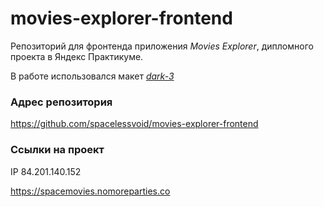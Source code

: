 # movies-explorer-frontend

Репозиторий для фронтенда приложения _Movies Explorer_, дипломного проекта в Яндекс Практикуме.

В работе использовался макет [*dark-3*](https://www.figma.com/file/6FMWkB94wE7KTkcCgUXtnC/light-1?type=design&node-id=1-8436&mode=dev)

### Адрес репозитория

https://github.com/spacelessvoid/movies-explorer-frontend

### Ссылки на проект

IP 84.201.140.152

https://spacemovies.nomoreparties.co

